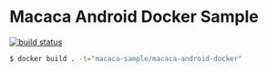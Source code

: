 # Macaca Android Docker Sample

[![build status][travis-image]][travis-url]

[travis-image]: https://img.shields.io/travis/macaca-sample/android-docker-ci-sample.svg?style=flat-square
[travis-url]: https://travis-ci.org/macaca-sample/android-docker-ci-sample

``` bash
$ docker build . -t="macaca-sample/macaca-android-docker"
```

